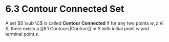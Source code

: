 # 6.3 Contour Connected Set

A set $S \sub \C$ is called **Contour Connected** if for any two points $w, z \in S$, there exists a [[6.1 Contours|Contour]] in $S$ with initial point $w$ and terminal point $z$.